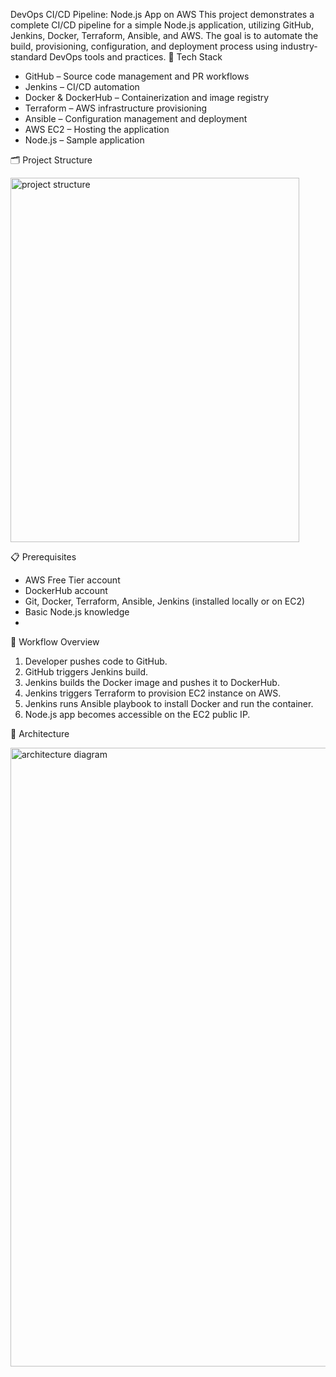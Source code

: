 DevOps CI/CD Pipeline: Node.js App on AWS
This project demonstrates a complete CI/CD pipeline for a simple Node.js application, utilizing GitHub, Jenkins, Docker, Terraform, Ansible, and AWS. The goal is to automate the build, provisioning, configuration, and deployment process using industry-standard DevOps tools and practices.
🚀 Tech Stack
- GitHub – Source code management and PR workflows
- Jenkins – CI/CD automation
- Docker & DockerHub – Containerization and image registry
- Terraform – AWS infrastructure provisioning
- Ansible – Configuration management and deployment
- AWS EC2 – Hosting the application
- Node.js – Sample application
  
🗂️ Project Structure

<img width="462" height="583" alt="project structure" src="https://github.com/user-attachments/assets/1ead00c1-4a3f-4d27-bd83-785ae29ab337" />

    
📋 Prerequisites
- AWS Free Tier account
- DockerHub account
- Git, Docker, Terraform, Ansible, Jenkins (installed locally or on EC2)
- Basic Node.js knowledge
- 
🔁 Workflow Overview
1. Developer pushes code to GitHub.
2. GitHub triggers Jenkins build.
3. Jenkins builds the Docker image and pushes it to DockerHub.
4. Jenkins triggers Terraform to provision EC2 instance on AWS.
5. Jenkins runs Ansible playbook to install Docker and run the container.
6. Node.js app becomes accessible on the EC2 public IP.
   
📌 Architecture 

<img width="2825" height="990" alt="architecture diagram" src="https://github.com/user-attachments/assets/ecc79bb7-6285-4496-832e-aa0b0bdb3da0" />


 
